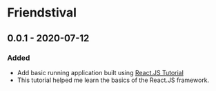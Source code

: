 # Friendstival

## 0.0.1 - 2020-07-12
### Added
- Add basic running application built using [React.JS Tutorial](https://reactjs.org/tutorial/tutorial.html#inspecting-the-starter-code)
- This tutorial helped me learn the basics of the React.JS framework.
